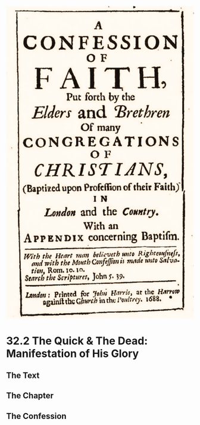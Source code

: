 <img class="intro-right" src="art-1689.png">

# 32.2 The Quick & The Dead: Manifestation of His Glory

## The Text

## The Chapter

## The Confession

